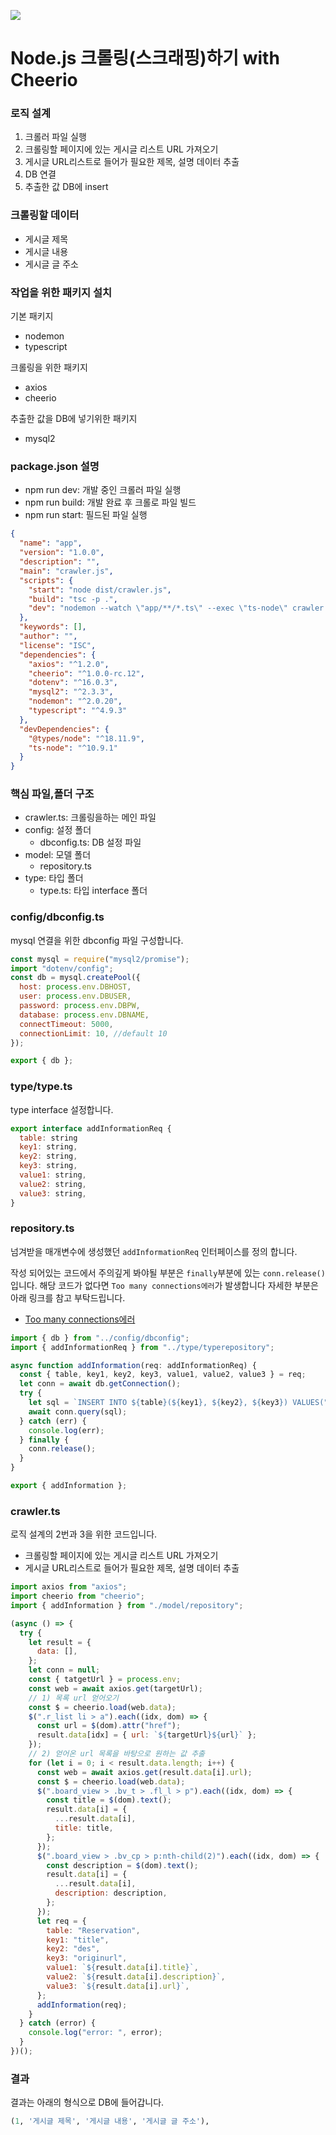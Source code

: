 ![](/study/assets/thumbnail_node.png)

# Node.js 크롤링(스크래핑)하기 with Cheerio

### 로직 설계

1. 크롤러 파일 실행
2. 크롤링할 페이지에 있는 게시글 리스트 URL 가져오기
3. 게시글 URL리스트로 들어가 필요한 제목, 설명 데이터 추출
4. DB 연결
5. 추출한 값 DB에 insert

### 크롤링할 데이터

- 게시글 제목
- 게시글 내용
- 게시글 글 주소

### 작업을 위한 패키지 설치

기본 패키지

- nodemon
- typescript

크롤링을 위한 패키지

- axios
- cheerio

추출한 값을 DB에 넣기위한 패키지

- mysql2

### package.json 설명

- npm run dev: 개발 중인 크롤러 파일 실행
- npm run build: 개발 완료 후 크롤로 파일 빌드
- npm run start: 필드된 파일 실행

```json
{
  "name": "app",
  "version": "1.0.0",
  "description": "",
  "main": "crawler.js",
  "scripts": {
    "start": "node dist/crawler.js",
    "build": "tsc -p .",
    "dev": "nodemon --watch \"app/**/*.ts\" --exec \"ts-node\" crawler.ts"
  },
  "keywords": [],
  "author": "",
  "license": "ISC",
  "dependencies": {
    "axios": "^1.2.0",
    "cheerio": "^1.0.0-rc.12",
    "dotenv": "^16.0.3",
    "mysql2": "^2.3.3",
    "nodemon": "^2.0.20",
    "typescript": "^4.9.3"
  },
  "devDependencies": {
    "@types/node": "^18.11.9",
    "ts-node": "^10.9.1"
  }
}
```

### 핵심 파일,폴더 구조

- crawler.ts: 크롤링을하는 메인 파일
- config: 설정 폴더
  - dbconfig.ts: DB 설정 파일
- model: 모델 폴더
  - repository.ts
- type: 타입 폴더
  - type.ts: 타입 interface 폴더

### config/dbconfig.ts

mysql 연결을 위한 dbconfig 파일 구성합니다.

```js
const mysql = require("mysql2/promise");
import "dotenv/config";
const db = mysql.createPool({
  host: process.env.DBHOST,
  user: process.env.DBUSER,
  password: process.env.DBPW,
  database: process.env.DBNAME,
  connectTimeout: 5000,
  connectionLimit: 10, //default 10
});

export { db };
```

### type/type.ts

type interface 설정합니다.

```js
export interface addInformationReq {
  table: string
  key1: string,
  key2: string,
  key3: string,
  value1: string,
  value2: string,
  value3: string,
}
```

### repository.ts

넘겨받을 매개변수에 생성했던 `addInformationReq` 인터페이스를 정의 합니다.

작성 되어있는 코드에서 주의깊게 봐야될 부분은 `finally`부분에 있는 `conn.release()`입니다. 해당 코드가 없다면 `Too many connections에러`가 발생합니다 자세한 부분은 아래 링크를 참고 부탁드립니다.

- [Too many connections에러](/study/JS/Node.js/Error/mysql2%20with%20%E2%80%9CToo%20many%20connections%E2%80%9D.md)

```js
import { db } from "../config/dbconfig";
import { addInformationReq } from "../type/typerepository";

async function addInformation(req: addInformationReq) {
  const { table, key1, key2, key3, value1, value2, value3 } = req;
  let conn = await db.getConnection();
  try {
    let sql = `INSERT INTO ${table}(${key1}, ${key2}, ${key3}) VALUES("${value1}", "${value2}", "${value3}")`;
    await conn.query(sql);
  } catch (err) {
    console.log(err);
  } finally {
    conn.release();
  }
}

export { addInformation };
```

### crawler.ts

로직 설계의 2번과 3을 위한 코드입니다.

- 크롤링할 페이지에 있는 게시글 리스트 URL 가져오기
- 게시글 URL리스트로 들어가 필요한 제목, 설명 데이터 추출

```js
import axios from "axios";
import cheerio from "cheerio";
import { addInformation } from "./model/repository";

(async () => {
  try {
    let result = {
      data: [],
    };
    let conn = null;
    const { tatgetUrl } = process.env;
    const web = await axios.get(targetUrl);
    // 1) 목록 url 얻어오기
    const $ = cheerio.load(web.data);
    $(".r_list li > a").each((idx, dom) => {
      const url = $(dom).attr("href");
      result.data[idx] = { url: `${targetUrl}${url}` };
    });
    // 2) 얻어온 url 목록을 바탕으로 원하는 값 추출
    for (let i = 0; i < result.data.length; i++) {
      const web = await axios.get(result.data[i].url);
      const $ = cheerio.load(web.data);
      $(".board_view > .bv_t > .fl_l > p").each((idx, dom) => {
        const title = $(dom).text();
        result.data[i] = {
          ...result.data[i],
          title: title,
        };
      });
      $(".board_view > .bv_cp > p:nth-child(2)").each((idx, dom) => {
        const description = $(dom).text();
        result.data[i] = {
          ...result.data[i],
          description: description,
        };
      });
      let req = {
        table: "Reservation",
        key1: "title",
        key2: "des",
        key3: "originurl",
        value1: `${result.data[i].title}`,
        value2: `${result.data[i].description}`,
        value3: `${result.data[i].url}`,
      };
      addInformation(req);
    }
  } catch (error) {
    console.log("error: ", error);
  }
})();
```

### 결과

결과는 아래의 형식으로 DB에 들어갑니다.

```sql
(1, '게시글 제목', '게시글 내용', '게시글 글 주소'),
```
